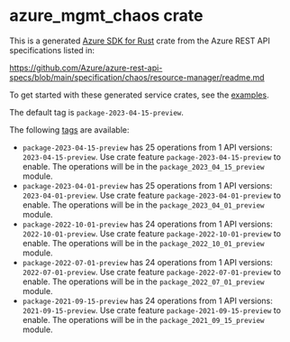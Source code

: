 # azure_mgmt_chaos crate

This is a generated [Azure SDK for Rust](https://github.com/Azure/azure-sdk-for-rust) crate from the Azure REST API specifications listed in:

https://github.com/Azure/azure-rest-api-specs/blob/main/specification/chaos/resource-manager/readme.md

To get started with these generated service crates, see the [examples](https://github.com/Azure/azure-sdk-for-rust/blob/main/services/README.md#examples).

The default tag is `package-2023-04-15-preview`.

The following [tags](https://github.com/Azure/azure-sdk-for-rust/blob/main/services/tags.md) are available:

- `package-2023-04-15-preview` has 25 operations from 1 API versions: `2023-04-15-preview`. Use crate feature `package-2023-04-15-preview` to enable. The operations will be in the `package_2023_04_15_preview` module.
- `package-2023-04-01-preview` has 25 operations from 1 API versions: `2023-04-01-preview`. Use crate feature `package-2023-04-01-preview` to enable. The operations will be in the `package_2023_04_01_preview` module.
- `package-2022-10-01-preview` has 24 operations from 1 API versions: `2022-10-01-preview`. Use crate feature `package-2022-10-01-preview` to enable. The operations will be in the `package_2022_10_01_preview` module.
- `package-2022-07-01-preview` has 24 operations from 1 API versions: `2022-07-01-preview`. Use crate feature `package-2022-07-01-preview` to enable. The operations will be in the `package_2022_07_01_preview` module.
- `package-2021-09-15-preview` has 24 operations from 1 API versions: `2021-09-15-preview`. Use crate feature `package-2021-09-15-preview` to enable. The operations will be in the `package_2021_09_15_preview` module.